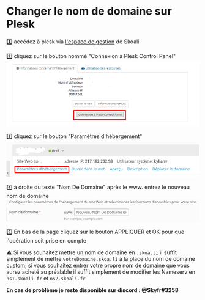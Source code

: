 # Changer le nom de domaine sur Plesk



:one: accédez à plesk via [l'espace de gestion](https://gestion.skoali.fr) de Skoali 

:two: cliquez sur le bouton nommé "Connexion à Plesk Control Panel" ![Capture d'écran du bouton](../images/ConnexionAPlesk.png)

:three: cliquez sur le bouton "Paramètres d'hébergement" ![Capture d'écran du bouton](../images/PleskParamétresHébergement.png)

:four: à droite du texte "Nom De Domaine" après le www. entrez le nouveau nom de domaine ![case pour le nom de domaine](../images/PleskNomDeDomaine.png)

:five: En bas de la page cliquez sur le bouton APPLIQUER et OK pour que l'opération soit prise en compte

:warning: Si vous souhaitez mettre un nom de domaine en `.skoa.li` il suffit simplement de mettre `votreDomaine.skoa.li` à la place du nom de domaine custom, si vous souhaitez entrer votre propre nom de domaine que vous aurez acheté au préalable il suffit simplement de modifier les Nameserv en `ns1.skoali.fr` et `ns2.skoali.fr` 



**__En cas de problème je reste disponible sur discord : @Skyfr#3258__**

